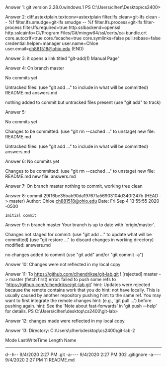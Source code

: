 Answer 1:
git version 2.28.0.windows.1
PS C:\Users\clhen\Desktop\cs2400> 



Answer 2:
diff.astextplain.textconv=astextplain
filter.lfs.clean=git-lfs clean -- %f
filter.lfs.smudge=git-lfs smudge -- %f
filter.lfs.process=git-lfs filter-process
filter.lfs.required=true
http.sslbackend=openssl
http.sslcainfo=C:/Program Files/Git/mingw64/ssl/certs/ca-bundle.crt
core.autocrlf=true
core.fscache=true
core.symlinks=false
pull.rebase=false
credential.helper=manager
user.name=Chloe
user.email=ch881518@ohio.edu
(END)



Answer 3:
it opens a link titled "git-add(1) Manual Page"



Answer 4:
On branch master

No commits yet

Untracked files:
  (use "git add <file>..." to include in what will be committed)
        README.md
        answers.md

nothing added to commit but untracked files present (use "git add" to track)



Answer 5:

No commits yet

Changes to be committed:
  (use "git rm --cached <file>..." to unstage)
        new file:   README.md

Untracked files:
  (use "git add <file>..." to include in what will be committed)
        answers.md


Answer 6:
No commits yet

Changes to be committed:
  (use "git rm --cached <file>..." to unstage)
        new file:   README.md
        new file:   answers.md


Answer 7:
On branch master
nothing to commit, working tree clean


Answer 8:
commit 29f16be35bab90da19767fa56903104d340f247b (HEAD -> master)
Author: Chloe <ch881518@ohio.edu>
Date:   Fri Sep 4 13:55:55 2020 -0500

    Imitial commit



Answer 9:
n branch master
Your branch is up to date with 'origin/master'.

Changes not staged for commit:
  (use "git add <file>..." to update what will be committed)
  (use "git restore <file>..." to discard changes in working directory)
        modified:   answers.md

no changes added to commit (use "git add" and/or "git commit -a")



Answer 10: Changes were not reflected in my local copy



Answer 11:
To https://github.com/clhendrikse/git-lab.git
 ! [rejected]        master -> master (fetch first)
error: failed to push some refs to 'https://github.com/clhendrikse/git-lab.git'
hint: Updates were rejected because the remote contains work that you do
hint: not have locally. This is usually caused by another repository pushing
hint: to the same ref. You may want to first integrate the remote changes
hint: (e.g., 'git pull ...') before pushing again.
hint: See the 'Note about fast-forwards' in 'git push --help' for details.
PS C:\Users\clhen\desktop\cs2400\git-lab>


Answer 12: changes made were reflected in my local copy



Answer 13: 
    Directory: C:\Users\clhen\desktop\cs2400\git-lab-2


Mode                LastWriteTime         Length Name
----                -------------         ------ ----
d--h--         9/4/2020   2:27 PM                .git
-a----         9/4/2020   2:27 PM            302 .gitignore
-a----         9/4/2020   2:27 PM             11 README.md




